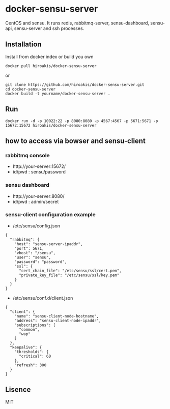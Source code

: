 # docker-sensu-server

CentOS and sensu.
It runs redis, rabbitmq-server, sensu-dashboard, sensu-api, sensu-server and ssh processes.

## Installation

Install from docker index or build you own

```
docker pull hiroakis/docker-sensu-server
```

or

```
git clone https://github.com/hiroakis/docker-sensu-server.git
cd docker-sensu-server
docker build -t yourname/docker-sensu-server .
```

## Run

```
docker run -d -p 10022:22 -p 8080:8080 -p 4567:4567 -p 5671:5671 -p 15672:15672 hiroakis/docker-sensu-server
```

## how to access via bowser and sensu-client

### rabbitmq console

* http://your-server:15672/
* id/pwd : sensu/password

### sensu dashboard

* http://your-server:8080/
* id/pwd : admin/secret

### sensu-client configuration example

* /etc/sensu/config.json

```
{
  "rabbitmq": {
    "host": "sensu-server-ipaddr",
    "port": 5671,
    "vhost": "/sensu",
    "user": "sensu",
    "password": "password",
    "ssl": {
      "cert_chain_file": "/etc/sensu/ssl/cert.pem",
      "private_key_file": "/etc/sensu/ssl/key.pem"
    }
  }
}
```

* /etc/sensu/conf.d/client.json

```
{
  "client": {
    "name": "sensu-client-node-hostname",
    "address": "sensu-client-node-ipaddr",
    "subscriptions": [
      "common",
      "wap"
    ]
  },
  "keepalive": {
    "thresholds": {
      "critical": 60
    },
    "refresh": 300
  }
}
```

## Lisence

MIT
